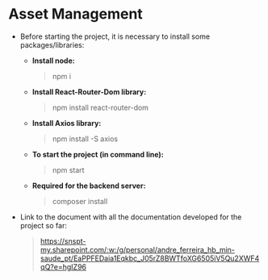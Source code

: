 # Asset Management

-   Before starting the project, it is necessary to install some packages/libraries:

    -   **Install node:**

        > npm i

    -   **Install React-Router-Dom library:**

        > npm install react-router-dom

    -   **Install Axios library:**

        > npm install -S axios

    -   **To start the project (in command line):**

        > npm start

    -   **Required for the backend server:**
        > composer install

-   Link to the document with all the documentation developed for the project so far:
    > https://snspt-my.sharepoint.com/:w:/g/personal/andre_ferreira_hb_min-saude_pt/EaPPFEDaia1Eqkbc_J05rZ8BWTfoXG6505iV5Qu2XWF4qQ?e=hgIZ96
